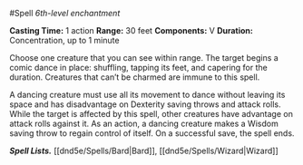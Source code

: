 #Spell
*6th-level enchantment*

**Casting Time:** 1 action
**Range:** 30 feet
**Components:** V
**Duration:** Concentration, up to 1 minute

Choose one creature that you can see within range. The target begins a comic dance in place: shuffling, tapping its feet, and capering for the duration. Creatures that can’t be charmed are immune to this spell.

A dancing creature must use all its movement to dance without leaving its space and has disadvantage on Dexterity saving throws and attack rolls. While the target is affected by this spell, other creatures have advantage on attack rolls against it. As an action, a dancing creature makes a Wisdom saving throw to regain control of itself. On a successful save, the spell ends.

***Spell Lists.*** [[dnd5e/Spells/Bard\|Bard]], [[dnd5e/Spells/Wizard\|Wizard]]